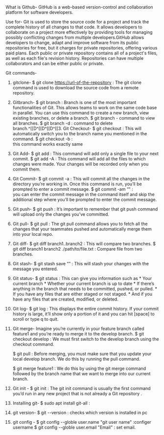 What is Github-
GitHub is a web-based version-control and collaboration platform for software developers.

Use for-
Git is used to store the source code for a project and track the complete history of all changes to that code. It allows developers to collaborate on a project more effectively by providing tools for managing possibly conflicting changes from multiple developers.GitHub allows developers to change, adapt and improve software from its public repositories for free, but it charges for private repositories, offering various paid plans. Each public or private repository contains all of a project's files, as well as each file's revision history. Repositories can have multiple collaborators and can be either public or private. 

Git commands-
1. gitclone-
	$ git clone <https://url-of-the-repository> :
	The git clone command is used to download the source code from a remote repository.
2. Gitbranch-
	$ git branch <branch-name> :
	Branch is one of the most important functionalities of Git. This allows teams to work on the same code base in parallel. 
	You can use this command to create a new branch, view existing branches, or delete a branch.
	$ git branch - command to view all branches.
	$ git branch -d <branch-name> : command to delete branch.^[[D^[[D^[[D^[[3. Git Checkout-
	$ git checkout <branch-name> :
	This will automatically switch you to the branch name you mentioned in the command.
	$ git checkout -b <branch-name>  :                                 
	this command works exactly same
4. Git Add-
	$ git add <file-name> :
	This command will add only a single file to your next commit.
	$ git add -A :
	This command will add all the files to which changes were made.
	Your changes will be recorded only when you commit them.
5. Git Commit-
	$ git commit -a :
	This will commit all the changes in the directory you’re working in. Once this command is run, you’ll be prompted to enter a commit message.
	$ git commit -am “<commit-message>" :   
	you can enter the commit message in the command itself and skip the additional step where you’ll be prompted to enter the commit message.
6. Git push-
	$ git push <remote> <branch-name> :
	It’s important to remember that git push command will upload only the changes you’ve committed.
7. Git pull-
	$ git pull <remote> :
	The git pull command allows you to fetch all the changes that your teammates pushed and automatically merge them into your local repo.
8. Git diff-
	$ git diff branch1..branch2 :
	This will compare two branches.
	$ git diff branch1 branch2 ./path/to/file.txt :
	Compare file from two branches.
9. Git stash-
	$ git stash save “<stash-message>” :
	This will stash your changes with the message you entered.
10. Git status-
	$ git status :
	This can give you information such as
		* Your current branch
		* Whether your current branch is up to date
		* If there’s anything in the branch that needs to be committed, pushed, or pulled.
		* If you have any files that are either staged or not staged.
		* And if you have any files that are created, modified, or deleted.
11. Git log-
	$ git log :
	This displays the entire commit history. If your commit history is large, it’ll show only a portion of it and you can hit [space] to scroll or type q to quit.
12. Git merge-
	Imagine you’re currently in your feature branch called feature1 and you’re ready to merge it to the develop branch.
	$ git checkout develop : We must first switch to the develop branch using the checkout command.

	$ git pull : Before merging, you must make sure that you update your local develop branch. 
	We do this by running the pull command.

	$ git merge feature1 : We do this by using the git merge command followed by the branch name that we want to merge into our current branch.
13. Git init -
	$ git init :
	The git init command is usually the first command you’d run in any new project that is not already a Git repository .
14. Installing git-
	$ sudo apt install git-all :
15. git version-
	$ git  --version : checks which version is installed in pc
16. git config -
	$ git config --globle user.name "git user name" :configer username
	$ git config --globle user.email "Email" : set email.
